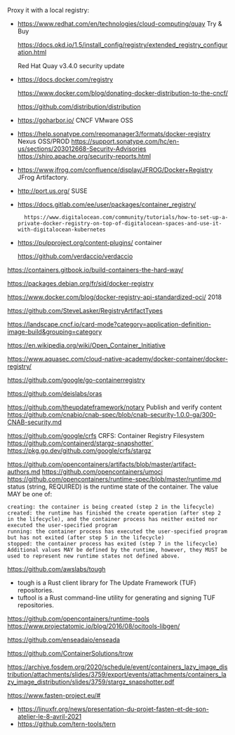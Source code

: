 Proxy it with a local registry:

* https://www.redhat.com/en/technologies/cloud-computing/quay Try & Buy

  https://docs.okd.io/1.5/install_config/registry/extended_registry_configuration.html
  
  Red Hat Quay v3.4.0 security update
  
* https://docs.docker.com/registry

  https://www.docker.com/blog/donating-docker-distribution-to-the-cncf/
  
    https://github.com/distribution/distribution

* https://goharbor.io/ CNCF VMware OSS


* https://help.sonatype.com/repomanager3/formats/docker-registry Nexus OSS/PROD
  https://support.sonatype.com/hc/en-us/sections/203012668-Security-Advisories
  https://shiro.apache.org/security-reports.html

* https://www.jfrog.com/confluence/display/JFROG/Docker+Registry JFrog Artifactory.

* http://port.us.org/ SUSE

* https://docs.gitlab.com/ee/user/packages/container_registry/

        https://www.digitalocean.com/community/tutorials/how-to-set-up-a-private-docker-registry-on-top-of-digitalocean-spaces-and-use-it-with-digitalocean-kubernetes

* https://pulpproject.org/content-plugins/ container
  
    https://github.com/verdaccio/verdaccio


https://containers.gitbook.io/build-containers-the-hard-way/


https://packages.debian.org/fr/sid/docker-registry


https://www.docker.com/blog/docker-registry-api-standardized-oci/ 2018

https://github.com/SteveLasker/RegistryArtifactTypes


https://landscape.cncf.io/card-mode?category=application-definition-image-build&grouping=category

https://en.wikipedia.org/wiki/Open_Container_Initiative

https://www.aquasec.com/cloud-native-academy/docker-container/docker-registry/


https://github.com/google/go-containerregistry

https://github.com/deislabs/oras

https://github.com/theupdateframework/notary Publish and verify content
https://github.com/cnabio/cnab-spec/blob/cnab-security-1.0.0-ga/300-CNAB-security.md

https://github.com/google/crfs CRFS: Container Registry Filesystem
https://github.com/containerd/stargz-snapshotter`
https://pkg.go.dev/github.com/google/crfs/stargz

https://github.com/opencontainers/artifacts/blob/master/artifact-authors.md
https://github.com/opencontainers/umoci
https://github.com/opencontainers/runtime-spec/blob/master/runtime.md
status (string, REQUIRED) is the runtime state of the container. The value MAY be one of:

    creating: the container is being created (step 2 in the lifecycle)
    created: the runtime has finished the create operation (after step 2 in the lifecycle), and the container process has neither exited nor executed the user-specified program
    running: the container process has executed the user-specified program but has not exited (after step 5 in the lifecycle)
    stopped: the container process has exited (step 7 in the lifecycle)
    Additional values MAY be defined by the runtime, however, they MUST be used to represent new runtime states not defined above.

https://github.com/awslabs/tough
* tough is a Rust client library for The Update Framework (TUF) repositories.
* tuftool is a Rust command-line utility for generating and signing TUF repositories.

https://github.com/opencontainers/runtime-tools
https://www.projectatomic.io/blog/2016/08/ocitools-libgen/

https://github.com/enseadaio/enseada

https://github.com/ContainerSolutions/trow

https://archive.fosdem.org/2020/schedule/event/containers_lazy_image_distribution/attachments/slides/3759/export/events/attachments/containers_lazy_image_distribution/slides/3759/stargz_snapshotter.pdf

https://www.fasten-project.eu/#
* https://linuxfr.org/news/presentation-du-projet-fasten-et-de-son-atelier-le-8-avril-2021
 * https://github.com/tern-tools/tern